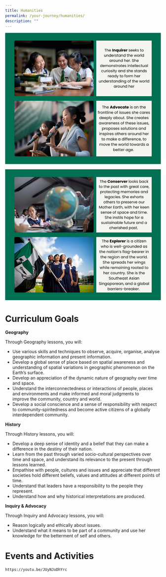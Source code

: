 ```yaml
---
title: Humanities
permalink: /your-journey/humanities/
description: ""
---
```

![](/images/humanities1.png)

![](/images/humanities2.png)

# Curriculum Goals
**Geography**

Through Geography lessons, you will:

*   Use various skills and techniques to observe, acquire, organise, analyse geographic information and present information.
*   Develop a global sense of place based on spatial awareness and understanding of spatial variations in geographic phenomenon on the Earth’s surface.
*   Develop an appreciation of the dynamic nature of geography over time and space.
*   Understand the interconnectedness or interactions of people, places and environments and make informed and moral judgments to improve the community, country and world.
*   Develop a social conscience and a sense of responsibility with respect to community-spiritedness and become active citizens of a globally interdependent community.

**History**

Through History lessons, you will:

*   Develop a deep sense of identity and a belief that they can make a difference in the destiny of their nation.
*   Learn from the past through varied socio-cultural perspectives over time and space, and understand its relevance to the present through lessons learned.
*   Empathise with people, cultures and issues and appreciate that different societies hold different beliefs, values and attitudes at different points of time.
*   Understand that leaders have a responsibility to the people they represent.
*   Understand how and why historical interpretations are produced.

**Inquiry & Advocacy**

Through Inquiry and Advocacy lessons, you will:

*   Reason logically and ethically about issues.
*   Understand what it means to be part of a community and use her knowledge for the betterment of self and others.

# Events and Activities
```
https://youtu.be/JUyNJoDhYrc
```
